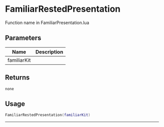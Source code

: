 # FamiliarRestedPresentation

Function name in FamiliarPresentation.lua

## Parameters

| Name        | Description |
| ----------- | ----------- |
| familiarKit |             |

## Returns

`none`

## Usage

```lua
FamiliarRestedPresentation(familiarKit)
```

---
